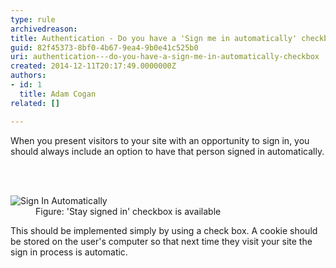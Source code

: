 ```yaml
---
type: rule
archivedreason: 
title: Authentication - Do you have a 'Sign me in automatically' checkbox?
guid: 82f45373-8bf0-4b67-9ea4-9b0e41c525b0
uri: authentication---do-you-have-a-sign-me-in-automatically-checkbox
created: 2014-12-11T20:17:49.0000000Z
authors:
- id: 1
  title: Adam Cogan
related: []

---
```



<p>
                    When you present visitors to your site with an opportunity to sign in, you should
                    always include an option to have that person signed in automatically.</p>
<br><excerpt class='endintro'></excerpt><br>
<dl class="goodImage">
   <dt> 
      <img src="/WebSites/RulesToBetterWebsitesLayout/PublishingImages/signin.jpg" alt="Sign In Automatically" />
   </dt><dd> Figure&#58; 'S​tay signed in' checkbox is available</dd></dl><p> This should be implemented simply by using a check box. A cookie should be stored on the user's computer so that next time they visit your site the sign in process is automatic. </p>



